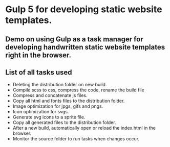 # Gulp 5 for developing static website templates.

## Demo on using Gulp as a task manager for developing handwritten static website templates right in the browser.

## List of all tasks used

- Deleting the distribution folder on new build.
- Compile scss to css, compress the code, rename the build file
- Compress and concatenate js files.
- Copy all html and fonts files to the distribution folder.
- Image optimization for jpgs, gifs and pngs.
- Icon optimization for svgs.
- Generate svg icons to a sprite file.
- Copy all generated files to the distribution folder.
- After a new build, automatically open or reload the index.html in the browser.
- Monitor the source folder to run tasks when changes occur.
